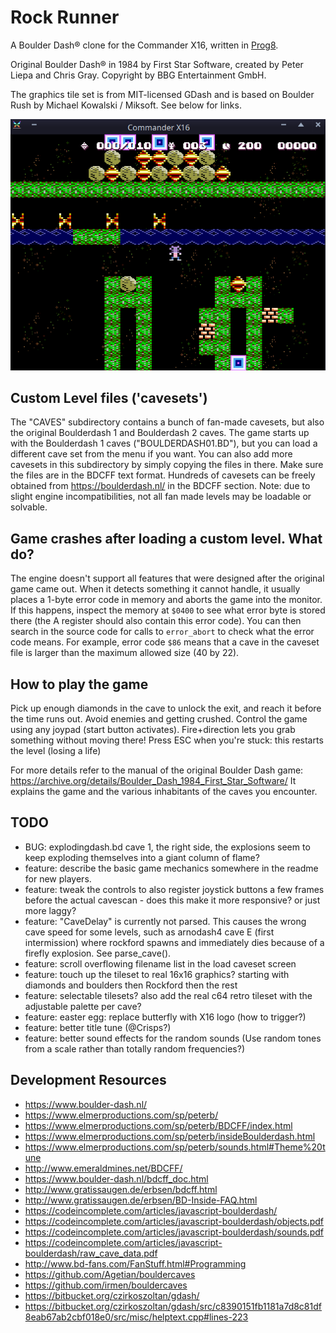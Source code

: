 Rock Runner
===========

A Boulder Dash® clone for the Commander X16, written in [Prog8](https://prog8.readthedocs.io).

Original Boulder Dash® in 1984 by First Star Software, created by Peter Liepa and Chris Gray.
Copyright by BBG Entertainment GmbH.

The graphics tile set is from MIT-licensed GDash and is based on Boulder Rush by Michael Kowalski / Miksoft. See below for links.

![Rock Runner screenshot](rrgame.png)


Custom Level files ('cavesets')
-------------------------------

The "CAVES" subdirectory contains a bunch of fan-made cavesets,
but also the original Boulderdash 1 and Boulderdash 2 caves.
The game starts up with the Boulderdash 1 caves ("BOULDERDASH01.BD"), but you can load a different cave set from the menu if you want.
You can also add more cavesets in this subdirectory by simply copying the files in there. Make sure the files are in the BDCFF text format.
Hundreds of cavesets can be freely obtained from https://boulderdash.nl/ in the BDCFF section.
Note: due to slight engine incompatibilities, not all fan made levels may be loadable or solvable.


Game crashes after loading a custom level. What do?
---------------------------------------------------

The engine doesn't support all features that were designed after the original game came out.
When it detects something it cannot handle, it usually places a 1-byte error code in memory and aborts the game
into the monitor.
If this happens, inspect the memory at `$0400` to see what error byte is stored there (the A register should also contain this error code).
You can then search in the source code for calls to `error_abort` to check what the error code means. 
For example, error code `$86` means that a cave in the caveset file is larger than the maximum allowed size (40 by 22).

How to play the game
--------------------

Pick up enough diamonds in the
cave to unlock the exit, and
reach it before the time runs out.
Avoid enemies and getting crushed.
Control the game using any joypad
(start button activates).
Fire+direction lets you grab
something without moving there!
Press ESC when you're stuck: this
restarts the level (losing a life)

For more details refer to the manual of the original Boulder Dash game: https://archive.org/details/Boulder_Dash_1984_First_Star_Software/
It explains the game and the various inhabitants of the caves you encounter.


TODO
----
- BUG: explodingdash.bd cave 1, the right side, the explosions seem to keep exploding themselves into a giant column of flame?
- feature: describe the basic game mechanics somewhere in the readme for new players.
- feature: tweak the controls to also register joystick buttons a few frames before the actual cavescan - does this make it more responsive? or just more laggy? 
- feature: "CaveDelay" is currently not parsed. This causes the wrong cave speed for some levels, such as arnodash4 cave E (first intermission) where rockford spawns and immediately dies because of a firefly explosion. See parse_cave().
- feature: scroll overflowing filename list in the load caveset screen
- feature: touch up the tileset to real 16x16 graphics? starting with diamonds and boulders then Rockford then the rest
- feature: selectable tilesets?  also add the real c64 retro tileset with the adjustable palette per cave?
- feature: easter egg: replace butterfly with X16 logo (how to trigger?)
- feature: better title tune (@Crisps?)
- feature: better sound effects for the random sounds (Use random tones from a scale rather than totally random frequencies?)


Development Resources
---------------------

* https://www.boulder-dash.nl/
* https://www.elmerproductions.com/sp/peterb/
* https://www.elmerproductions.com/sp/peterb/BDCFF/index.html
* https://www.elmerproductions.com/sp/peterb/insideBoulderdash.html
* https://www.elmerproductions.com/sp/peterb/sounds.html#Theme%20tune
* http://www.emeraldmines.net/BDCFF/
* https://www.boulder-dash.nl/bdcff_doc.html
* http://www.gratissaugen.de/erbsen/bdcff.html
* http://www.gratissaugen.de/erbsen/BD-Inside-FAQ.html
* https://codeincomplete.com/articles/javascript-boulderdash/
* https://codeincomplete.com/articles/javascript-boulderdash/objects.pdf
* https://codeincomplete.com/articles/javascript-boulderdash/sounds.pdf
* https://codeincomplete.com/articles/javascript-boulderdash/raw_cave_data.pdf
* http://www.bd-fans.com/FanStuff.html#Programming
* https://github.com/Agetian/bouldercaves
* https://github.com/irmen/bouldercaves
* https://bitbucket.org/czirkoszoltan/gdash/
* https://bitbucket.org/czirkoszoltan/gdash/src/c8390151fb1181a7d8c81df8eab67ab2cbf018e0/src/misc/helptext.cpp#lines-223

